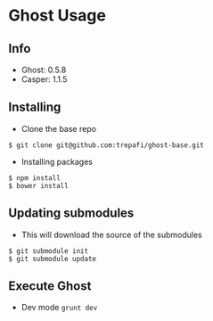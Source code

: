 Ghost Usage
==
## Info
- Ghost: 0.5.8
- Casper: 1.1.5


## Installing
- Clone the base repo
```
$ git clone git@github.com:trepafi/ghost-base.git
```
- Installing packages
```
$ npm install
$ bower install
```

## Updating submodules
- This will download the source of the submodules
```
$ git submodule init
$ git submodule update
```

## Execute Ghost
- Dev mode `grunt dev`
